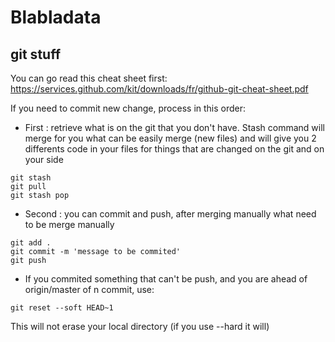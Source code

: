 # Blabladata

## git stuff

You can go read this cheat sheet first: https://services.github.com/kit/downloads/fr/github-git-cheat-sheet.pdf

If you need to commit new change, process in this order:

* First : retrieve what is on the git that you don't have. Stash command will merge for you what can be easily merge (new files) and will give you 2 differents code in your files for things that are changed on the git and on your side
```git
git stash
git pull
git stash pop
```

* Second : you can commit and push, after merging manually what need to be merge manually
```git
git add .
git commit -m 'message to be commited'
git push
```

* If you commited something that can't be push, and you are ahead of origin/master of n commit, use:
```git
git reset --soft HEAD~1
```
This will not erase your local directory (if you use --hard it will)
